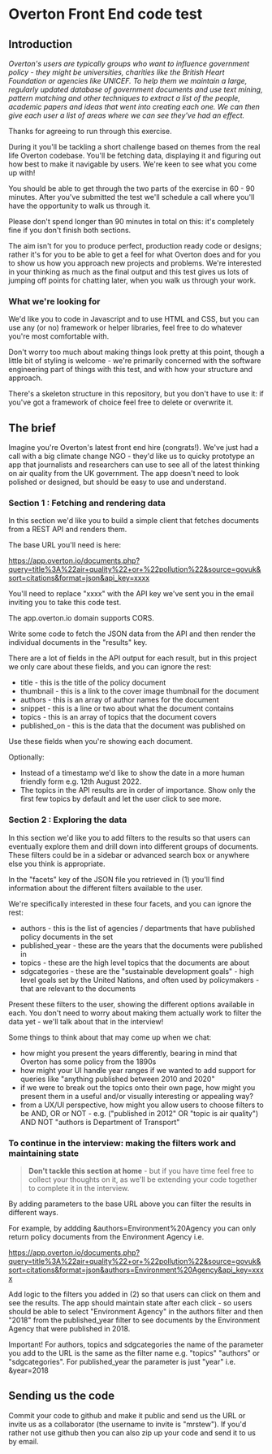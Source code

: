 # Overton Front End code test

## Introduction

*Overton's users are typically groups who want to influence government policy - they might be universities, charities like the British Heart Foundation or agencies like UNICEF. To help them we maintain a large, regularly updated database of government documents and use text mining, pattern matching and other techniques to extract a list of the people, academic papers and ideas that went into creating each one. We can then give each user a list of areas where we can see they've had an effect.*

Thanks for agreeing to run through this exercise.

During it you'll be tackling a short challenge based on themes from the real life Overton codebase. You'll be fetching data, displaying it and figuring out how best to make it navigable by users. We're keen to see what you come up with!

You should be able to get through the two parts of the exercise in 60 - 90 minutes. After you've submitted the test we'll schedule a call where you'll have the opportunity to walk us through it.

Please don't spend longer than 90 minutes in total on this: it's completely fine if you don't finish both sections.

The aim isn't for you to produce perfect, production ready code or designs; rather it's for you to be able to get a feel for what Overton does and for you to show us how you approach new projects and problems. We're interested in your thinking as much as the final output and this test gives us lots of jumping off points for chatting later, when you walk us through your work.

### What we're looking for

We'd like you to code in Javascript and to use HTML and CSS, but you can use any (or no) framework or helper libraries, feel free to do whatever you're most comfortable with.

Don't worry too much about making things look pretty at this point, though a little bit of styling is welcome - we're primarily concerned with the software engineering part of things with this test, and with how your structure and approach.

There's a skeleton structure in this repository, but you don't have to use it: if you've got a framework of choice feel free to delete or overwrite it.

## The brief

Imagine you're Overton's latest front end hire (congrats!). We've just had a call with a big climate change NGO - they'd like us to quicky prototype an app that journalists and researchers can use to see all of the latest thinking on air quality from the UK government. The app doesn't need to look polished or designed, but should be easy to use and understand.

### Section 1 : Fetching and rendering data

In this section we'd like you to build a simple client that fetches documents from a REST API and renders them.

The base URL you'll need is here:

https://app.overton.io/documents.php?query=title%3A%22air+quality%22+or+%22pollution%22&source=govuk&sort=citations&format=json&api_key=xxxx

You'll need to replace "xxxx" with the API key we've sent you in the email inviting you to take this code test.

The app.overton.io domain supports CORS.

Write some code to fetch the JSON data from the API and then render the individual documents in the "results" key.

There are a lot of fields in the API output for each result, but in this project we only care about these fields, and you can ignore the rest:

* title - this is the title of the policy document
* thumbnail - this is a link to the cover image thumbnail for the document
* authors - this is an array of author names for the document
* snippet - this is a line or two about what the document contains
* topics - this is an array of topics that the document covers
* published_on - this is the data that the document was published on

Use these fields when you're showing each document.

Optionally: 

* Instead of a timestamp we'd like to show the date in a more human friendly form e.g. 12th August 2022.
* The topics in the API results are in order of importance. Show only the first few topics by default and let the user click to see more.

### Section 2 : Exploring the data

In this section we'd like you to add filters to the results so that users can eventually explore them and drill down into different groups of documents. These filters could be in a sidebar or advanced search box or anywhere else you think is appropriate.

In the "facets" key of the JSON file you retrieved in (1) you'll find information about the different filters available to the user.

We're specifically interested in these four facets, and you can ignore the rest:

* authors - this is the list of agencies / departments that have published policy documents in the set
* published_year - these are the years that the documents were published in
* topics - these are the high level topics that the documents are about
* sdgcategories - these are the "sustainable development goals" - high level goals set by the United Nations, and often used by policymakers - that are relevant to the documents

Present these filters to the user, showing the different options available in each. You don't need to worry about making them actually work to filter the data yet - we'll talk about that in the interview!

Some things to think about that may come up when we chat:

* how might you present the years differently, bearing in mind that Overton has some policy from the 1890s
* how might your UI handle year ranges if we wanted to add support for queries like "anything published between 2010 and 2020"
* if we were to break out the topics onto their own page, how might you present them in a useful and/or visually interesting or appealing way?
* from a UX/UI perspective, how might you allow users to choose filters to be AND, OR or NOT - e.g. ("published in 2012" OR "topic is air quality") AND NOT "authors is Department of Transport"

### To continue in the interview: making the filters work and maintaining state

> **Don't tackle this section at home** - but if you have time feel free to collect your thoughts on it, as we'll be extending your code together to complete it in the interview.

By adding parameters to the base URL above you can filter the results in different ways.

For example, by addding &authors=Environment%20Agency you can only return policy documents from the Environment Agency i.e.

https://app.overton.io/documents.php?query=title%3A%22air+quality%22+or+%22pollution%22&source=govuk&sort=citations&format=json&authors=Environment%20Agency&api_key=xxxx

Add logic to the filters you added in (2) so that users can click on them and see the results. The app should maintain state after each click - so users should be able to select "Environment Agency" in the authors filter and then "2018" from the published_year filter to see documents by the Environment Agency that were published in 2018.

Important! For authors, topics and sdgcategories the name of the parameter you add to the URL is the same as the filter name e.g. "topics" "authors" or "sdgcategories". For published_year the parameter is just "year" i.e. &year=2018

## Sending us the code

Commit your code to github and make it public and send us the URL or invite us as a collaborator (the username to invite is "mrstew"). If you'd rather not use github then you can also zip up your code and send it to us by email.
